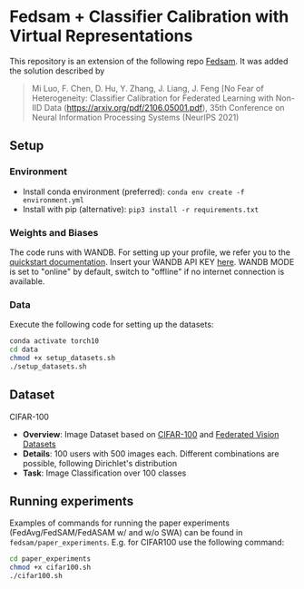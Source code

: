 # Fedsam + Classifier Calibration with Virtual Representations

This repository is an extension of the following repo [Fedsam](https://github.com/debcaldarola/fedsam). It was added the solution described by
> Mi Luo, F. Chen, D. Hu, Y. Zhang, J. Liang, J. Feng [No Fear of Heterogeneity: Classifier Calibration for Federated Learning with Non-IID Data (https://arxiv.org/pdf/2106.05001.pdf), 35th Conference on Neural Information Processing Systems (NeurIPS 2021)

## Setup
### Environment
- Install conda environment (preferred): ```conda env create -f environment.yml```
- Install with pip (alternative): ```pip3 install -r requirements.txt```

### Weights and Biases
The code runs with WANDB. For setting up your profile, we refer you to the [quickstart documentation](https://docs.wandb.ai/quickstart). Insert your WANDB API KEY [here](https://github.com/debcaldarola/fedsam/blob/master/models/main.py#L24). WANDB MODE is set to "online" by default, switch to "offline" if no internet connection is available.

### Data
Execute the following code for setting up the datasets:
```bash
conda activate torch10
cd data
chmod +x setup_datasets.sh
./setup_datasets.sh
```

## Dataset

CIFAR-100
  * **Overview**: Image Dataset based on [CIFAR-100](https://www.cs.toronto.edu/~kriz/cifar.html) and [Federated Vision Datasets](https://github.com/google-research/google-research/tree/master/federated_vision_datasets)
  * **Details**: 100 users with 500 images each. Different combinations are possible, following Dirichlet's distribution
  * **Task**: Image Classification over 100 classes

## Running experiments
Examples of commands for running the paper experiments (FedAvg/FedSAM/FedASAM w/ and w/o SWA) can be found in ```fedsam/paper_experiments```.
E.g. for CIFAR100 use the following command:
```bash
cd paper_experiments
chmod +x cifar100.sh
./cifar100.sh
```
